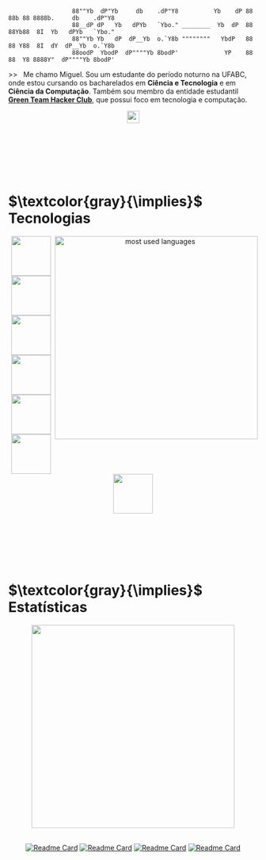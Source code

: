 ```

                  88""Yb  dP"Yb     db    .dP"Y8          Yb    dP 88 88b 88 8888b.     db    .dP"Y8
                  88__dP dP   Yb   dPYb   `Ybo." ________  Yb  dP  88 88Yb88  8I  Yb   dPYb   `Ybo."
                  88""Yb Yb   dP  dP__Yb  o.`Y8b """"""""   YbdP   88 88 Y88  8I  dY  dP__Yb  o.`Y8b
                  88oodP  YbodP  dP""""Yb 8bodP'             YP    88 88  Y8 8888Y"  dP""""Yb 8bodP'

```
\>\>   Me chamo Miguel. Sou um estudante do período noturno na UFABC, onde estou cursando os bacharelados em **Ciência e Tecnologia** e em **Ciência da Computação**. Também sou membro da entidade estudantil [**Green Team Hacker Club**](https://github.com/greenteamhc), que possui foco em tecnologia e computação.

<div align="center">
  <a href="https://www.linkedin.com/in/miguel-piva/"><img src="https://img.shields.io/badge/linkedin-%230077B5.svg?&style=for-the-badge&logo=linkedin&logoColor=white" height=25></a>  
</div>


<br>
<br>
<br>
<br>
<br>
<br>



# $\textcolor{gray}{\implies}$ Tecnologias
<div align="center">
  <a href="https://github.com/MiguelPiva?tab=repositories">
    <img width="410em" align="right" alt="most used languages" src="https://github-readme-stats.vercel.app/api/top-langs/?username=MiguelPiva&layout=donut&langs_count=16&bg_color=90,111746,2A3AE8&title_color=27C0DB&text_color=fff&locale=pt-br&border_color=1f6feb"/>
  </a>
</div>
<div>
  <p align="center">
    <img loading="lazy" src="https://cdn.jsdelivr.net/gh/devicons/devicon@latest/icons/python/python-original-wordmark.svg" width="80" height="80"/><img loading="lazy" src="https://cdn.jsdelivr.net/gh/devicons/devicon@latest/icons/bash/bash-plain.svg" width="80" height="80"/><img loading="lazy" src="https://cdn.jsdelivr.net/gh/devicons/devicon@latest/icons/c/c-original.svg" width="80" height="80"/><img loading="lazy" src="https://cdn.jsdelivr.net/gh/devicons/devicon@latest/icons/html5/html5-plain-wordmark.svg" width="80" height="80"/><br><img loading="lazy" src="https://cdn.jsdelivr.net/gh/devicons/devicon@latest/icons/css3/css3-plain-wordmark.svg" width="80" height="80"/><img loading="lazy" src="https://cdn.jsdelivr.net/gh/devicons/devicon@latest/icons/java/java-original-wordmark.svg" width="80" height="80"/><img loading="lazy" src="https://cdn.jsdelivr.net/gh/devicons/devicon@latest/icons/linux/linux-original.svg" width="80" height="80"/>
  </p>    
</div>
<br>
<br>
<br>
<br>
<br>

# $\textcolor{gray}{\implies}$ Estatísticas
<div align="center">
  <a href="https://github.com/MiguelPiva">
    <img width="410em" src="https://github-readme-stats.vercel.app/api?username=MiguelPiva&show_icons=true&include_all_commits=true&count_private=true&rank_icon=github&bg_color=90,111746,2A3AE8&title_color=27C0DB&text_color=fff&ring_color=27C0DB&icon_color=209AB0&hide_title=true&locale=pt-br&border_color=1f6feb"/>
  </a>
</div>
<br>
<div align="center">

[![Readme Card](https://github-readme-stats.vercel.app/api/pin/?username=MiguelPiva&repo=dio-lab-sistema-bancario&bg_color=100,111746,2A3AE8&text_color=fff&border_color=0d1117)](https://github.com/MiguelPiva/dio-lab-sistema-bancario)
[![Readme Card](https://github-readme-stats.vercel.app/api/pin/?username=MiguelPiva&repo=AnaliseDeDisciplinas&bg_color=100,111746,2A3AE8&text_color=fff&border_color=0d1117)](https://github.com/MiguelPiva/AnaliseDeDisciplinas)
[![Readme Card](https://github-readme-stats.vercel.app/api/pin/?username=greenteamhc&repo=Roadmap-Cybersecurity&bg_color=100,111746,2A3AE8&text_color=fff&border_color=0d1117&show_owner=True&description_lines_count=2)](https://github.com/greenteamhc/Roadmap-Cybersecurity)
[![Readme Card](https://github-readme-stats.vercel.app/api/pin/?username=MiguelPiva&repo=chess-system-java&bg_color=100,111746,2A3AE8&text_color=fff&border_color=0d1117&description_lines_count=2)](https://github.com/MiguelPiva/chess-system-java)
</div>